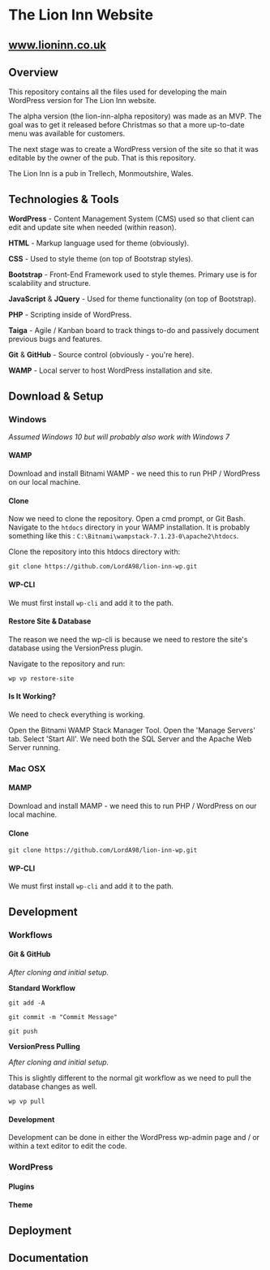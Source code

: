# The Lion Inn Website
## www.lioninn.co.uk

## Overview

This repository contains all the files used for developing the main WordPress version for The Lion Inn website.  

The alpha version (the lion-inn-alpha repository) was made as an MVP.  The goal was to get it released before Christmas so that a more up-to-date menu was available for customers.

The next stage was to create a WordPress version of the site so that it was editable by the owner of the pub.  That is this repository.  

The Lion Inn is a pub in Trellech, Monmoutshire, Wales.

## Technologies & Tools

__WordPress__ - Content Management System (CMS) used so that client can edit and update site when needed (within reason).

__HTML__ - Markup language used for theme (obviously).

__CSS__ - Used to style theme (on top of Bootstrap styles).

__Bootstrap__ - Front-End Framework used to style themes.  Primary use is for scalability and structure.

__JavaScript__ & __JQuery__ - Used for theme functionality (on top of Bootstrap).

__PHP__ - Scripting inside of WordPress.

__Taiga__ - Agile / Kanban board to track things to-do and passively document previous bugs and features.

__Git__ & __GitHub__ - Source control (obviously - you're here).

__WAMP__ - Local server to host WordPress installation and site.


## Download & Setup

### Windows

_Assumed Windows 10 but will probably also work with Windows 7_

#### WAMP

Download and install Bitnami WAMP - we need this to run PHP / WordPress on our local machine.

#### Clone

Now we need to clone the repository.  Open a cmd prompt, or Git Bash.  Navigate to the ```htdocs``` directory in your WAMP installation. It is probably something like this : ```C:\Bitnami\wampstack-7.1.23-0\apache2\htdocs```.

Clone the repository into this htdocs directory with:

```git clone https://github.com/LordA98/lion-inn-wp.git```

#### WP-CLI

We must first install ```wp-cli``` and add it to the path.

#### Restore Site & Database

The reason we need the wp-cli is because we need to restore the site's database using the VersionPress plugin.

Navigate to the repository and run:

```wp vp restore-site```

#### Is It Working?

We need to check everything is working.

Open the Bitnami WAMP Stack Manager Tool.  Open the 'Manage Servers' tab.  Select 'Start All'.  We need both the SQL Server and the Apache Web Server running.


### Mac OSX

#### MAMP

Download and install MAMP - we need this to run PHP / WordPress on our local machine.

#### Clone

```git clone https://github.com/LordA98/lion-inn-wp.git```

#### WP-CLI

We must first install ```wp-cli``` and add it to the path.



## Development

### Workflows

#### Git & GitHub

_After cloning and initial setup._

__Standard Workflow__

```git add -A```

```git commit -m "Commit Message"```

```git push```

__VersionPress Pulling__

_After cloning and initial setup._

This is slightly different to the normal git workflow as we need to pull the database changes as well.

```wp vp pull```


#### Development

Development can be done in either the WordPress wp-admin page and / or within a text editor to edit the code.



### WordPress

#### Plugins

#### Theme



## Deployment 


## Documentation
